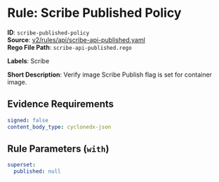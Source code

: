 # Rule: Scribe Published Policy

**ID**: `scribe-published-policy`  
**Source**: [v2/rules/api/scribe-api-published.yaml](https://github.com/scribe-public/sample-policies/v2/rules/api/scribe-api-published.yaml)  
**Rego File Path**: `scribe-api-published.rego`  

**Labels**: Scribe

**Short Description**: Verify image Scribe Publish flag is set for container image.

## Evidence Requirements

```yaml
signed: false
content_body_type: cyclonedx-json
```
## Rule Parameters (`with`)

```yaml
superset:
  published: null
```
